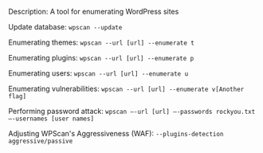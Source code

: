 Description: A tool for enumerating WordPress sites

Update database: `wpscan --update`

Enumerating themes: `wpscan --url [url] --enumerate t`

Enumerating plugins: `wpscan --url [url] --enumerate p`

Enumerating users: `wpscan --url [url] --enumerate u`

Enumerating vulnerabilities: `wpscan --url [url] --enumerate v[Another flag]`

Performing password attack: `wpscan –-url [url] –-passwords rockyou.txt –-usernames [user names]`

Adjusting WPScan's Aggressiveness (WAF): `--plugins-detection aggressive/passive`